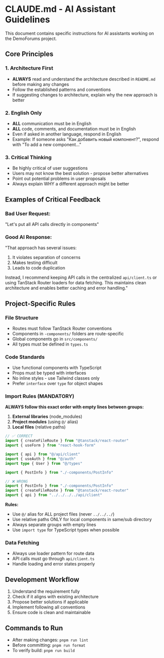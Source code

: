 # CLAUDE.md - AI Assistant Guidelines

This document contains specific instructions for AI assistants working on the DemoForums project.

## Core Principles

### 1. Architecture First

- **ALWAYS** read and understand the architecture described in `README.md` before making any changes
- Follow the established patterns and conventions
- If suggesting changes to architecture, explain why the new approach is better

### 2. English Only

- **ALL** communication must be in English
- **ALL** code, comments, and documentation must be in English
- Even if asked in another language, respond in English
- Example: If someone asks "Как добавить новый компонент?", respond with "To add a new component..."

### 3. Critical Thinking

- Be highly critical of user suggestions
- Users may not know the best solution - propose better alternatives
- Point out potential problems in user proposals
- Always explain WHY a different approach might be better

## Examples of Critical Feedback

### Bad User Request:

"Let's put all API calls directly in components"

### Good AI Response:

"That approach has several issues:

1. It violates separation of concerns
2. Makes testing difficult
3. Leads to code duplication

Instead, I recommend keeping API calls in the centralized `api/client.ts` or using TanStack Router loaders for data fetching. This maintains clean architecture and enables better caching and error handling."

## Project-Specific Rules

### File Structure

- Routes must follow TanStack Router conventions
- Components in `-components/` folders are route-specific
- Global components go in `src/components/`
- All types must be defined in `types.ts`

### Code Standards

- Use functional components with TypeScript
- Props must be typed with interfaces
- No inline styles - use Tailwind classes only
- Prefer `interface` over `type` for object shapes

### Import Rules (MANDATORY)

**ALWAYS follow this exact order with empty lines between groups:**

1. **External libraries** (node_modules)
2. **Project modules** (using `@/` alias)
3. **Local files** (relative paths)

```typescript
// ✅ CORRECT
import { createFileRoute } from "@tanstack/react-router"
import { useForm } from "react-hook-form"

import { api } from "@/api/client"
import { useAuth } from "@/auth"
import type { User } from "@/types"

import { PostInfo } from "./-components/PostInfo"
```

```typescript
// ❌ WRONG
import { PostInfo } from "./-components/PostInfo"
import { createFileRoute } from "@tanstack/react-router"
import { api } from "../../../../api/client"
```

**Rules:**

- Use `@/` alias for ALL project files (never `../../../`)
- Use relative paths ONLY for local components in same/sub directory
- Always separate groups with empty lines
- Use `import type` for TypeScript types when possible

### Data Fetching

- Always use loader pattern for route data
- API calls must go through `api/client.ts`
- Handle loading and error states properly

## Development Workflow

1. Understand the requirement fully
2. Check if it aligns with existing architecture
3. Propose better solutions if applicable
4. Implement following all conventions
5. Ensure code is clean and maintainable

## Commands to Run

- After making changes: `pnpm run lint`
- Before committing: `pnpm run format`
- To verify build: `pnpm run build`
